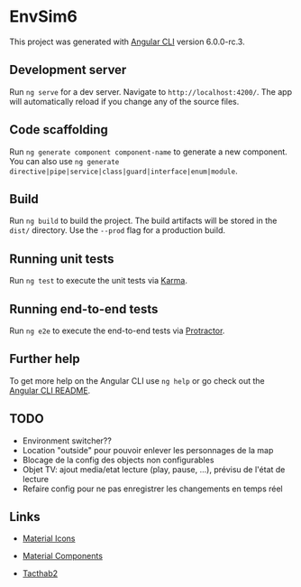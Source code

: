 # EnvSim6

This project was generated with [Angular CLI](https://github.com/angular/angular-cli) version 6.0.0-rc.3.

## Development server

Run `ng serve` for a dev server. Navigate to `http://localhost:4200/`. The app will automatically reload if you change any of the source files.

## Code scaffolding

Run `ng generate component component-name` to generate a new component. You can also use `ng generate directive|pipe|service|class|guard|interface|enum|module`.

## Build

Run `ng build` to build the project. The build artifacts will be stored in the `dist/` directory. Use the `--prod` flag for a production build.

## Running unit tests

Run `ng test` to execute the unit tests via [Karma](https://karma-runner.github.io).

## Running end-to-end tests

Run `ng e2e` to execute the end-to-end tests via [Protractor](http://www.protractortest.org/).

## Further help

To get more help on the Angular CLI use `ng help` or go check out the [Angular CLI README](https://github.com/angular/angular-cli/blob/master/README.md).

## TODO

* Environment switcher??
* Location "outside" pour pouvoir enlever les personnages de la map
* Blocage de la config des objects non configurables
* Objet TV: ajout media/etat lecture (play, pause, ...), prévisu de l'état de lecture
* Refaire config pour ne pas enregistrer les changements en temps réel

## Links

* [Material Icons](https://material.io/icons/)
* [Material Components](https://material.angular.io/components/categories)

* [Tacthab2](https://github.com/AlexDmr/tacthab2)
